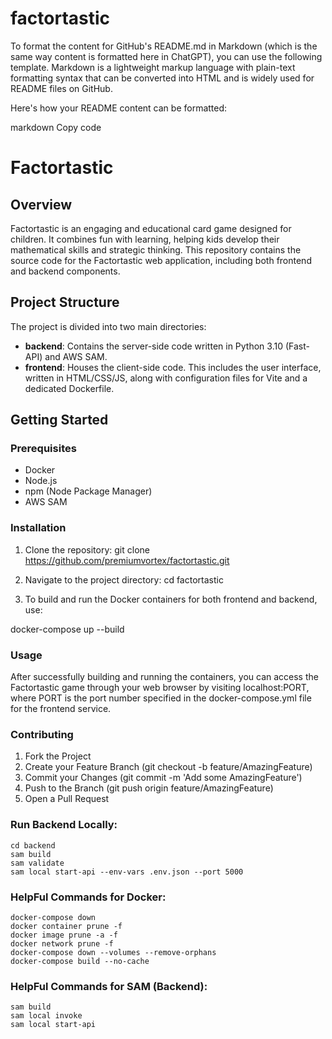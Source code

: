 # factortastic
To format the content for GitHub's README.md in Markdown (which is the same way content is formatted here in ChatGPT), you can use the following template. Markdown is a lightweight markup language with plain-text formatting syntax that can be converted into HTML and is widely used for README files on GitHub.

Here's how your README content can be formatted:

markdown
Copy code
# Factortastic

## Overview
Factortastic is an engaging and educational card game designed for children. It combines fun with learning, helping kids develop their mathematical skills and strategic thinking. This repository contains the source code for the Factortastic web application, including both frontend and backend components.

## Project Structure
The project is divided into two main directories:

- **backend**: Contains the server-side code written in Python 3.10 (Fast-API) and AWS SAM.
- **frontend**: Houses the client-side code. This includes the user interface, written in HTML/CSS/JS, along with configuration files for Vite and a dedicated Dockerfile.

## Getting Started

### Prerequisites
- Docker
- Node.js
- npm (Node Package Manager)
- AWS SAM

### Installation
1. Clone the repository:
git clone https://github.com/premiumvortex/factortastic.git

2. Navigate to the project directory:
cd factortastic

3. To build and run the Docker containers for both frontend and backend, use:


docker-compose up --build
### Usage
After successfully building and running the containers, you can access the Factortastic game through your web browser by visiting localhost:PORT, where PORT is the port number specified in the docker-compose.yml file for the frontend service.

### Contributing

1. Fork the Project
2. Create your Feature Branch (git checkout -b feature/AmazingFeature)
3. Commit your Changes (git commit -m 'Add some AmazingFeature')
4. Push to the Branch (git push origin feature/AmazingFeature)
5. Open a Pull Request

### Run Backend Locally:
```
cd backend
sam build
sam validate
sam local start-api --env-vars .env.json --port 5000
```

### HelpFul Commands for Docker:
```
docker-compose down
docker container prune -f
docker image prune -a -f
docker network prune -f
docker-compose down --volumes --remove-orphans
docker-compose build --no-cache
```

### HelpFul Commands for SAM (Backend):
```
sam build
sam local invoke
sam local start-api
```
